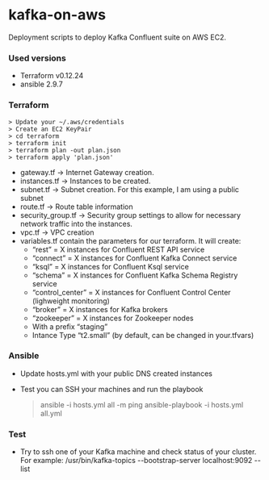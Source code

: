 
# kafka-on-aws
Deployment scripts to deploy Kafka Confluent suite on AWS EC2.

### Used versions
* Terraform v0.12.24
* ansible 2.9.7

### Terraform

    > Update your ~/.aws/credentials
    > Create an EC2 KeyPair
    > cd terraform
    > terraform init
    > terraform plan -out plan.json
    > terraform apply 'plan.json'

* gateway.tf → Internet Gateway creation.
* instances.tf → Instances to be created.
* subnet.tf → Subnet creation. For this example, I am using a public subnet
* route.tf → Route table information
* security_group.tf → Security group settings to allow for necessary network traffic into the instances.
* vpc.tf → VPC creation
* variables.tf contain the parameters for our terraform. It will create:
  * “rest” = X instances for Confluent REST API service
  * “connect” = X instances for Confluent Kafka Connect service
  * “ksql” = X instances for Confluent Ksql service
  * “schema” = X instances for Confluent Kafka Schema Registry service
  * “control_center” = X instances for Confluent Control Center (lighweight monitoring)
  * “broker” = X instances for Kafka brokers
  * “zookeeper” = X instances for Zookeeper nodes
  * With a prefix “staging”
  * Intance Type “t2.small” (by default, can be changed in your.tfvars)
 
### Ansible
* Update hosts.yml with your public DNS created instances
* Test you can SSH your machines and run the playbook

    > ansible -i hosts.yml all -m ping 
    > ansible-playbook -i hosts.yml all.yml

### Test
* Try to ssh one of your Kafka machine and check status of your cluster. For example: /usr/bin/kafka-topics --bootstrap-server localhost:9092 --list
